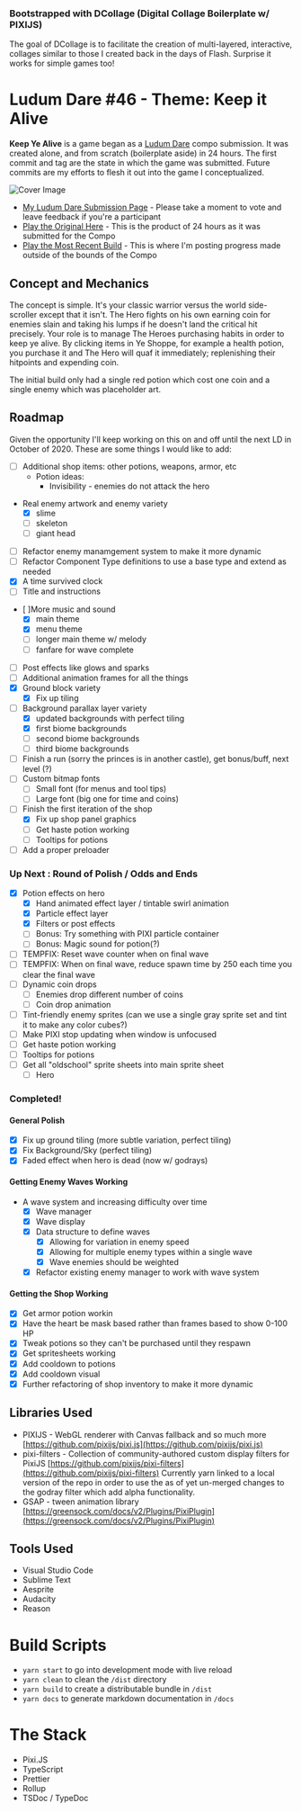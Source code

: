 ### Bootstrapped with DCollage (Digital Collage Boilerplate w/ PIXIJS)

The goal of DCollage is to facilitate the creation of multi-layered, interactive, collages similar to those I created back in the days of Flash. Surprise it works for simple games too!

# Ludum Dare #46 - Theme: Keep it Alive

**Keep Ye Alive** is a game began as a [Ludum Dare](https://ldjam.com/events/ludum-dare/46) compo submission. It was created alone, and from scratch (boilerplate aside) in 24 hours. The first commit and tag are the state in which the game was submitted. Future commits are my efforts to flesh it out into the game I conceptualized.

![Cover Image](https://jrvisuals.com/games/ld46-latest/github-images/keepyealivecover.jpg)

- [My Ludum Dare Submission Page](https://ldjam.com/events/ludum-dare/46/keep-ye-alive) - Please take a moment to vote and leave feedback if you're a participant
- [Play the Original Here](https://www.jrvisuals.com/games/ld46/) - This is the product of 24 hours as it was submitted for the Compo
- [Play the Most Recent Build](https://www.jrvisuals.com/games/ld46-latest/) - This is where I'm posting progress made outside of the bounds of the Compo

## Concept and Mechanics

The concept is simple. It's your classic warrior versus the world side-scroller except that it isn't. The Hero fights on his own earning coin for enemies slain and taking his lumps if he doesn't land the critical hit precisely. Your role is to manage The Heroes purchasing habits in order to keep ye alive. By clicking items in Ye Shoppe, for example a health potion, you purchase it and The Hero will quaf it immediately; replenishing their hitpoints and expending coin.

The initial build only had a single red potion which cost one coin and a single enemy which was placeholder art.

## Roadmap

Given the opportunity I'll keep working on this on and off until the next LD in October of 2020. These are some things I would like to add:

- [ ] Additional shop items: other potions, weapons, armor, etc
  - Potion ideas:
    - Invisibility - enemies do not attack the hero
- Real enemy artwork and enemy variety
  - [x] slime
  - [ ] skeleton
  - [ ] giant head
- [ ] Refactor enemy manamgement system to make it more dynamic
- [ ] Refactor Component Type definitions to use a base type and extend as needed
- [x] A time survived clock
- [ ] Title and instructions
- [ ]More music and sound
  - [x] main theme
  - [x] menu theme
  - [ ] longer main theme w/ melody
  - [ ] fanfare for wave complete
- [ ] Post effects like glows and sparks
- [ ] Additional animation frames for all the things
- [x] Ground block variety
  - [x] Fix up tiling
- [ ] Background parallax layer variety
  - [x] updated backgrounds with perfect tiling
  - [x] first biome backgrounds
  - [ ] second biome backgrounds
  - [ ] third biome backgrounds
- [ ] Finish a run (sorry the princes is in another castle), get bonus/buff, next level (?)
- [ ] Custom bitmap fonts
  - [ ] Small font (for menus and tool tips)
  - [ ] Large font (big one for time and coins)
- [ ] Finish the first iteration of the shop
  - [x] Fix up shop panel graphics
  - [ ] Get haste potion working
  - [ ] Tooltips for potions
- [ ] Add a proper preloader

### Up Next : Round of Polish / Odds and Ends

- [x] Potion effects on hero
  - [x] Hand animated effect layer / tintable swirl animation
  - [x] Particle effect layer
  - [x] Filters or post effects
  - [ ] Bonus: Try something with PIXI particle container
  - [ ] Bonus: Magic sound for potion(?)
- [ ] TEMPFIX: Reset wave counter when on final wave
- [ ] TEMPFIX: When on final wave, reduce spawn time by 250 each time you clear the final wave
- [ ] Dynamic coin drops
  - [ ] Enemies drop different number of coins
  - [ ] Coin drop animation
- [ ] Tint-friendly enemy sprites (can we use a single gray sprite set and tint it to make any color cubes?)
- [ ] Make PIXI stop updating when window is unfocused
- [ ] Get haste potion working
- [ ] Tooltips for potions
- [ ] Get all "oldschool" sprite sheets into main sprite sheet
  - [ ] Hero

### Completed!

#### General Polish

- [x] Fix up ground tiling (more subtle variation, perfect tiling)
- [x] Fix Background/Sky (perfect tiling)
- [x] Faded effect when hero is dead (now w/ godrays)

#### Getting Enemy Waves Working

- A wave system and increasing difficulty over time
  - [x] Wave manager
  - [x] Wave display
  - [x] Data structure to define waves
    - [x] Allowing for variation in enemy speed
    - [x] Allowing for multiple enemy types within a single wave
    - [x] Wave enemies should be weighted
  - [x] Refactor existing enemy manager to work with wave system

#### Getting the Shop Working

- [x] Get armor potion workin
- [x] Have the heart be mask based rather than frames based to show 0-100 HP
- [x] Tweak potions so they can't be purchased until they respawn
- [x] Get spritesheets working
- [x] Add cooldown to potions
- [x] Add cooldown visual
- [x] Further refactoring of shop inventory to make it more dynamic

## Libraries Used

- PIXIJS - WebGL renderer with Canvas fallback and so much more [https://github.com/pixijs/pixi.js](https://github.com/pixijs/pixi.js)
- pixi-filters - Collection of community-authored custom display filters for PixiJS [https://github.com/pixijs/pixi-filters](https://github.com/pixijs/pixi-filters) Currently yarn linked to a local version of the repo in order to use the as of yet un-merged changes to the godray filter which add alpha functionality.
- GSAP - tween animation library [https://greensock.com/docs/v2/Plugins/PixiPlugin](https://greensock.com/docs/v2/Plugins/PixiPlugin)

## Tools Used

- Visual Studio Code
- Sublime Text
- Aesprite
- Audacity
- Reason

# Build Scripts

- `yarn start` to go into development mode with live reload
- `yarn clean` to clean the `/dist` directory
- `yarn build` to create a distributable bundle in `/dist`
- `yarn docs` to generate markdown documentation in `/docs`

# The Stack

- Pixi.JS
- TypeScript
- Prettier
- Rollup
- TSDoc / TypeDoc

